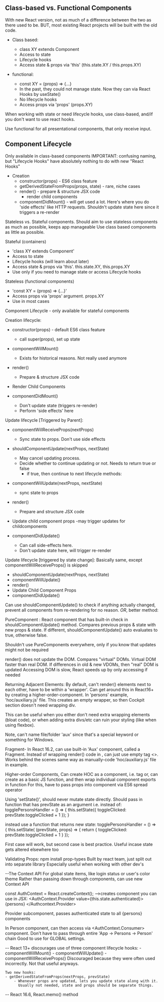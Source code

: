 
## Class-based vs. Functional Components
With new React version, not as much of a difference between the two as there used to be. BUT, most existing React projects will be built with the old code.

  - Class based:
      - class XY extends Component
      - Access to state
      - Lifecycle hooks
      - Access state & props via 'this' (this.state.XY / this.props.XY)

  - functional:
      - const XY = (props) => {...}
      - In the past, they could not manage state. Now they can via React Hooks by useState()
      - No lifecycle hooks
      - Access props via 'props' (props.XY)

When working with state or need lifecycle hooks, use class-based, and/if you don't want to use react hooks.

Use functional for all presentational components, that only receive input.

## Component Lifecycle
Only available in class-based components
IMPORTANT: confusing naming, but "Lifecycle Hooks" have absolutely nothing to do with new "React Hooks"

  -  Creation
      - constructor(props) - ES6 class feature
      - getDerivedStateFromProps(props, state) - rare, niche cases
      - render() - prepare & structure JSX code
        - render child components
      - componentDidMount() - will get used a lot. Here's where you do 'side effects' like HTTP requests. Shouldn't update state here since it triggers a re-render
      

Stateless vs. Stateful components. Should aim to use stateless components as much as possible, keeps app manageable
Use class based components as little as possible.

Stateful (containers)
  - 'class XY extends Component'
  - Access to state
  - Lifecycle hooks (will learn about later)
  - Access state & props via 'this'. this.state.XY, this.props.XY
  - Use only if you need to manage state or access Lifecycle hooks

Stateless (functional components)
  - 'const XY = (props) => {...}'
  - Access props via 'props' argument. props.XY
  - Use in most cases

Component Lifecycle - only available for stateful components

Creation lifecycle:
  - constructor(props) - default ES6 class feature
    - call super(props), set up state

  - componentWillMount()
    - Exists for historical reasons. Not really used anymore

  - render()
    - Prepare & structure JSX code

  - Render Child Components
  - componentDidMount()
    - Don't update state (triggers re-render)
    - Perform 'side effects' here

Update lifecycle [Triggered by Parent]:
  - componentWillReceiveProps(nextProps)
    - Sync state to props. Don't use side effects

  - shouldComponentUpdate(nextProps, nextState)
    - May cancel updating process.
    - Decide whether to continue updating or not. Needs to return true or false
      - if true, then continue to next lifecycle methods:

  - componentWillUpdate(nextProps, nextState)
    - sync state to props

  - render()
    - Prepare and structure JSX code

  - Update child component props
    -may trigger updates for childcomponents

  - componentDidUpdate()
    - Can call side-effects here.
    - Don't update state here, will trigger re-render

Update lifecycle [triggered by state change]:
Basically same, except componentWillReceiveProps() is skipped

  - shouldComponentUpdate(nextProps, nextState)
  - componentWillUpdate()
  - render()
  - Update Child Component Props
  - componentDidUpdate()

Can use shouldComponentUpdate() to check if anything actually changed, prevent
all components from re-rendering for no reason. *OR*, better method:

PureComponent : React component that has built-in check in shouldComponentUpdate() method.
Compares previous props & state with new props & state. If different, shouldComponentUpdate()
auto evaluates to true, otherwise false.

Shouldn't use PureComponents everywhere, only if you know that updates might not be required


render() does not update the DOM.
Compares "virtual" DOMs.
Virtual DOM faster than real DOM.
If differences in old & new VDOMs, then "real" DOM is updated
Accessing DOM is slow, React speeds up by only accessing if needed

Returning Adjacent Elements:
By default, can't render() elements next to each other, have
to be within a 'wrapper'.
Can get around this in React16+ by creating a higher-order-component.
In 'persons' example, 'hoc/auxiliary.js' file. This creates an empty
wrapper, so then Cockpit section doesn't need wrapping div.

This can be useful when you either don't need extra wrapping elements (bloat code),
or when adding extra divs/etc can ruin your styling (like when using flexbox).

Note, can't name file/folder 'aux' since that's a special keyword or something for Windows.

Fragment-
In React 16.2, can use built-in 'Aux' component, called a Fragment.
Instead of wrapping render() code in <Aux>, can just use empty tag <>.
Works behind the scenes same way as manually-code 'hoc/auxiliary.js' file in example.

Higher-order Components,
Can create HOC as a component, i.e. <Aux></Aux> tag
or, can create as a basic JS function, and then wrap individual component exports in function
For this, have to pass props into component via ES6 spread operator

Using 'setState()', should never mutate state directly.
Should pass in function that has prevState as an argument
  i.e. instead of:
  togglePersonsHandler = () => {
    this.setState({
        toggleClicked: prevState.toggleClicked + 1
      });
    }

  instead use a function that returns new state:
  togglePersonsHandler = () => {
    this.setState( (prevState, props) => {
      return {
        toggleClicked: prevState.toggleClicked + 1
      }
    });

First case will work, but second case is best practice. Useful incase state gets altered elsewhere too

Validating Props:
npm install prop-types
Built by react team, just split out into separate library
Especially useful when working with other dev's

--The Context API
For global state items, like login status or user's color theme
Rather than passing down through components, can use new Context API

const AuthContext = React.createContext();
-->creates component you can use in JSX:
<AuthContext.Provider value={this.state.authenticated}>
  {persons}
</Authcontext.Provider>

Provider subcomponent, passes authenticated state to all {persons} components

In Person component, can then access via <AuthContext.Consumer> component.
Don't have to pass through entire 'App -> Persons -> Person' chain
Good to use for GLOBAL settings.

-- React 13+ discourages use of three component lifecycle hooks:
    - componentWillMount()
    - componentWillUpdate()
    - componentWillReceiveProps()
    Discouraged because they were often used incorrectly. Not that useful anyways.

    Two new hooks:
    - getDerivedStateFromProps(nextProps, prevState)
        - Whenever props are updated, lets you update state along with it.
          Usually not needed, state and props should be separate things.

-- React 16.6, React.memo() method
